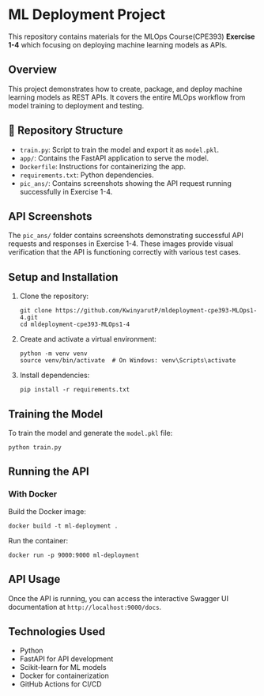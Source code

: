 # ML Deployment Project

This repository contains materials for the MLOps Course(CPE393) **Exercise 1-4** which focusing on deploying machine learning models as APIs.

## Overview

This project demonstrates how to create, package, and deploy machine learning models as REST APIs. It covers the entire MLOps workflow from model training to deployment and testing.

## 📁 Repository Structure
- `train.py`: Script to train the model and export it as `model.pkl`.
- `app/`: Contains the FastAPI application to serve the model.
- `Dockerfile`: Instructions for containerizing the app.
- `requirements.txt`: Python dependencies.
- `pic_ans/`: Contains screenshots showing the API request running successfully in Exercise 1-4.

## API Screenshots

The `pic_ans/` folder contains screenshots demonstrating successful API requests and responses in Exercise 1-4. These images provide visual verification that the API is functioning correctly with various test cases.

## Setup and Installation

1. Clone the repository:
   ```
   git clone https://github.com/KwinyarutP/mldeployment-cpe393-MLOps1-4.git
   cd mldeployment-cpe393-MLOps1-4
   ```

2. Create and activate a virtual environment:
   ```
   python -m venv venv
   source venv/bin/activate  # On Windows: venv\Scripts\activate
   ```

3. Install dependencies:
   ```
   pip install -r requirements.txt
   ```

## Training the Model

To train the model and generate the `model.pkl` file:

```
python train.py
```

## Running the API

### With Docker

Build the Docker image:
```
docker build -t ml-deployment .
```

Run the container:
```
docker run -p 9000:9000 ml-deployment
```

## API Usage

Once the API is running, you can access the interactive Swagger UI documentation at `http://localhost:9000/docs`.

## Technologies Used

- Python
- FastAPI for API development
- Scikit-learn for ML models
- Docker for containerization
- GitHub Actions for CI/CD 